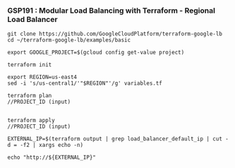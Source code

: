 ### GSP191 :  Modular Load Balancing with Terraform - Regional Load Balancer 

```
git clone https://github.com/GoogleCloudPlatform/terraform-google-lb
cd ~/terraform-google-lb/examples/basic
```
```
export GOOGLE_PROJECT=$(gcloud config get-value project)

terraform init

export REGION=us-east4
sed -i 's/us-central1/'"$REGION"'/g' variables.tf

terraform plan
//PROJECT_ID (input)


terraform apply
//PROJECT_ID (input)

EXTERNAL_IP=$(terraform output | grep load_balancer_default_ip | cut -d = -f2 | xargs echo -n)

echo "http://${EXTERNAL_IP}"
```
